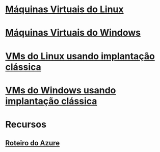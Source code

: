 # [Máquinas Virtuais do Linux](linux/overview.md)
# [Máquinas Virtuais do Windows](windows/overview.md)
# [VMs do Linux usando implantação clássica](linux/overview.md?toc=%2fazure%2fvirtual-machines%2flinux%2fclassic%2ftoc.json)
# [VMs do Windows usando implantação clássica](windows/overview.md?toc=%2fazure%2fvirtual-machines%2fwindows%2fclassic%2ftoc.json)

# Recursos
## [Roteiro do Azure](https://azure.microsoft.com/roadmap/)
